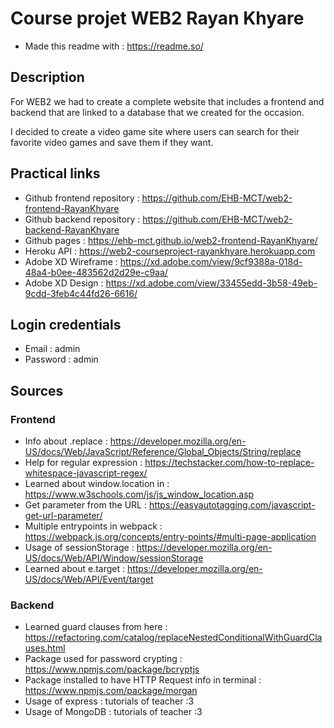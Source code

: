
# Course projet WEB2 Rayan Khyare 

- Made this readme with : https://readme.so/


## Description

For WEB2 we had to create a complete website that includes a frontend and backend that are linked to a database that we created for the occasion.

I decided to create a video game site where users can search for their favorite video games and save them if they want.
## Practical links

- Github frontend repository : https://github.com/EHB-MCT/web2-frontend-RayanKhyare
- Github backend repository : https://github.com/EHB-MCT/web2-backend-RayanKhyare
- Github pages : https://ehb-mct.github.io/web2-frontend-RayanKhyare/
- Heroku API : https://web2-courseproject-rayankhyare.herokuapp.com
- Adobe XD Wireframe : https://xd.adobe.com/view/9cf9388a-018d-48a4-b0ee-483562d2d29e-c9aa/
- Adobe XD Design : https://xd.adobe.com/view/33455edd-3b58-49eb-9cdd-3feb4c44fd26-6616/
## Login credentials

- Email : admin
- Password : admin
## Sources

### Frontend
- Info about .replace : https://developer.mozilla.org/en-US/docs/Web/JavaScript/Reference/Global_Objects/String/replace
- Help for regular expression : https://techstacker.com/how-to-replace-whitespace-javascript-regex/
- Learned about window.location in : https://www.w3schools.com/js/js_window_location.asp
- Get parameter from the URL : https://easyautotagging.com/javascript-get-url-parameter/
- Multiple entrypoints in webpack : https://webpack.js.org/concepts/entry-points/#multi-page-application
- Usage of sessionStorage : https://developer.mozilla.org/en-US/docs/Web/API/Window/sessionStorage
- Learned about e.target : https://developer.mozilla.org/en-US/docs/Web/API/Event/target

### Backend

- Learned guard clauses from here : https://refactoring.com/catalog/replaceNestedConditionalWithGuardClauses.html
- Package used for password crypting : https://www.npmjs.com/package/bcryptjs
- Package installed to have HTTP Request info in terminal : https://www.npmjs.com/package/morgan
- Usage of express : tutorials of  teacher :3
- Usage of MongoDB : tutorials of  teacher :3